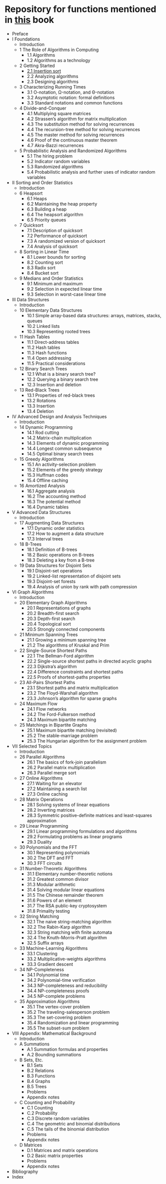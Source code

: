 # Repository for functions mentioned in [this](https://www.amazon.com/Introduction-Algorithms-fourth-Thomas-Cormen/dp/026204630X) book

- Preface
- I Foundations
    - Introduction
    - 1 The Role of Algorithms in Computing
        - 1.1 Algorithms
        - 1.2 Algorithms as a technology
    - 2 Getting Started
        - [2.1 Insertion sort](/sorting/insertion.go)
        - 2.2 Analyzing algorithms
        - 2.3 Designing algorithms
    - 3 Characterizing Running Times
        - 3.1 O-notation, Ω-notation, and Θ-notation
        - 3.2 Asymptotic notation: formal definitions
        - 3.3 Standard notations and common functions
    - 4 Divide-and-Conquer
        - 4.1 Multiplying square matrices
        - 4.2 Strassen’s algorithm for matrix multiplication
        - 4.3 The substitution method for solving recurrences
        - 4.4 The recursion-tree method for solving recurrences
        - 4.5 The master method for solving recurrences
        - 4.6 Proof of the continuous master theorem
        - 4.7 Akra-Bazzi recurrences
    - 5 Probabilistic Analysis and Randomized Algorithms
        - 5.1 The hiring problem
        - 5.2 Indicator random variables
        - 5.3 Randomized algorithms
        - 5.4 Probabilistic analysis and further uses of indicator random variables
- II Sorting and Order Statistics
    - Introduction
    - 6 Heapsort
        - 6.1 Heaps
        - 6.2 Maintaining the heap property
        - 6.3 Building a heap
        - 6.4 The heapsort algorithm
        - 6.5 Priority queues
    - 7 Quicksort
        - 7.1 Description of quicksort
        - 7.2 Performance of quicksort
        - 7.3 A randomized version of quicksort
        - 7.4 Analysis of quicksort
    - 8 Sorting in Linear Time
        - 8.1 Lower bounds for sorting
        - 8.2 Counting sort
        - 8.3 Radix sort
        - 8.4 Bucket sort
    - 9 Medians and Order Statistics
        - 9.1 Minimum and maximum
        - 9.2 Selection in expected linear time
        - 9.3 Selection in worst-case linear time
- III Data Structures
    - Introduction
    - 10 Elementary Data Structures
        - 10.1 Simple array-based data structures: arrays, matrices, stacks, queues
        - 10.2 Linked lists
        - 10.3 Representing rooted trees
    - 11 Hash Tables
        - 11.1 Direct-address tables
        - 11.2 Hash tables
        - 11.3 Hash functions
        - 11.4 Open addressing
        - 11.5 Practical considerations
    - 12 Binary Search Trees
        - 12.1 What is a binary search tree?
        - 12.2 Querying a binary search tree
        - 12.3 Insertion and deletion
    - 13 Red-Black Trees
        - 13.1 Properties of red-black trees
        - 13.2 Rotations
        - 13.3 Insertion
        - 13.4 Deletion
- IV Advanced Design and Analysis Techniques
    - Introduction
    - 14 Dynamic Programming
        - 14.1 Rod cutting
        - 14.2 Matrix-chain multiplication
        - 14.3 Elements of dynamic programming
        - 14.4 Longest common subsequence
        - 14.5 Optimal binary search trees
    - 15 Greedy Algorithms
        - 15.1 An activity-selection problem
        - 15.2 Elements of the greedy strategy
        - 15.3 Huffman codes
        - 15.4 Offline caching
    - 16 Amortized Analysis
        - 16.1 Aggregate analysis
        - 16.2 The accounting method
        - 16.3 The potential method
        - 16.4 Dynamic tables
- V Advanced Data Structures
    - Introduction
    - 17 Augmenting Data Structures
        - 17.1 Dynamic order statistics
        - 17.2 How to augment a data structure
        - 17.3 Interval trees
    - 18 B-Trees
        - 18.1 Definition of B-trees
        - 18.2 Basic operations on B-trees
        - 18.3 Deleting a key from a B-tree
    - 19 Data Structures for Disjoint Sets
        - 19.1 Disjoint-set operations
        - 19.2 Linked-list representation of disjoint sets
        - 19.3 Disjoint-set forests
        - 19.4 Analysis of union by rank with path compression
- VI Graph Algorithms
    - Introduction
    - 20 Elementary Graph Algorithms
        - 20.1 Representations of graphs
        - 20.2 Breadth-first search
        - 20.3 Depth-first search
        - 20.4 Topological sort
        - 20.5 Strongly connected components
    - 21 Minimum Spanning Trees
        - 21.1 Growing a minimum spanning tree
        - 21.2 The algorithms of Kruskal and Prim
    - 22 Single-Source Shortest Paths
        - 22.1 The Bellman-Ford algorithm
        - 22.2 Single-source shortest paths in directed acyclic graphs
        - 22.3 Dijkstra’s algorithm
        - 22.4 Difference constraints and shortest paths
        - 22.5 Proofs of shortest-paths properties
    - 23 All-Pairs Shortest Paths
        - 23.1 Shortest paths and matrix multiplication
        - 23.2 The Floyd-Warshall algorithm
        - 23.3 Johnson’s algorithm for sparse graphs
    - 24 Maximum Flow
        - 24.1 Flow networks
        - 24.2 The Ford-Fulkerson method
        - 24.3 Maximum bipartite matching
    - 25 Matchings in Bipartite Graphs
        - 25.1 Maximum bipartite matching (revisited)
        - 25.2 The stable-marriage problem
        - 25.3 The Hungarian algorithm for the assignment problem
- VII Selected Topics
    - Introduction
    - 26 Parallel Algorithms
        - 26.1 The basics of fork-join parallelism
        - 26.2 Parallel matrix multiplication
        - 26.3 Parallel merge sort
    - 27 Online Algorithms
        - 27.1 Waiting for an elevator
        - 27.2 Maintaining a search list
        - 27.3 Online caching
    - 28 Matrix Operations
        - 28.1 Solving systems of linear equations
        - 28.2 Inverting matrices
        - 28.3 Symmetric positive-definite matrices and least-squares approximation
    - 29 Linear Programming
        - 29.1 Linear programming formulations and algorithms
        - 29.2 Formulating problems as linear programs
        - 29.3 Duality
    - 30 Polynomials and the FFT
        - 30.1 Representing polynomials
        - 30.2 The DFT and FFT
        - 30.3 FFT circuits
    - 31 Number-Theoretic Algorithms
        - 31.1 Elementary number-theoretic notions
        - 31.2 Greatest common divisor
        - 31.3 Modular arithmetic
        - 31.4 Solving modular linear equations
        - 31.5 The Chinese remainder theorem
        - 31.6 Powers of an element
        - 31.7 The RSA public-key cryptosystem
        - 31.8 Primality testing
    - 32 String Matching
        - 32.1 The naive string-matching algorithm
        - 32.2 The Rabin-Karp algorithm
        - 32.3 String matching with finite automata
        - 32.4 The Knuth-Morris-Pratt algorithm
        - 32.5 Suffix arrays
    - 33 Machine-Learning Algorithms
        - 33.1 Clustering
        - 33.2 Multiplicative-weights algorithms
        - 33.3 Gradient descent
    - 34 NP-Completeness
        - 34.1 Polynomial time
        - 34.2 Polynomial-time verification
        - 34.3 NP-completeness and reducibility
        - 34.4 NP-completeness proofs
        - 34.5 NP-complete problems
    - 35 Approximation Algorithms
        - 35.1 The vertex-cover problem
        - 35.2 The traveling-salesperson problem
        - 35.3 The set-covering problem
        - 35.4 Randomization and linear programming
        - 35.5 The subset-sum problem
- VIII Appendix: Mathematical Background
    - Introduction
    - A Summations
        - A.1 Summation formulas and properties
        - A.2 Bounding summations
    - B Sets, Etc.
        - B.1 Sets
        - B.2 Relations
        - B.3 Functions
        - B.4 Graphs
        - B.5 Trees
        - Problems
        - Appendix notes
    - C Counting and Probability
        - C.1 Counting
        - C.2 Probability
        - C.3 Discrete random variables
        - C.4 The geometric and binomial distributions
        - C.5 The tails of the binomial distribution
        - Problems
        - Appendix notes
    - D Matrices
        - D.1 Matrices and matrix operations
        - D.2 Basic matrix properties
        - Problems
        - Appendix notes
- Bibliography
- Index